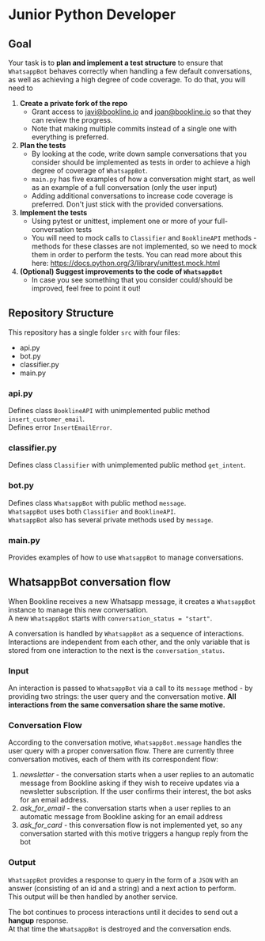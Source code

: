 # Junior Python Developer

## Goal

Your task is to **plan and implement a test structure** to ensure that `WhatsappBot` behaves correctly when handling
a few default conversations, as well as achieving a high degree of code coverage. To do that, you will need to

1. **Create a private fork of the repo**
    - Grant access to javi@bookline.io and joan@bookline.io so that they can review the progress.
    - Note that making multiple commits instead of a single one with everything is preferred.
2. **Plan the tests**
    - By looking at the code, write down sample conversations that you consider should be implemented as tests in order to achieve a high degree of coverage of `WhatsappBot`.
    - `main.py` has five examples of how a conversation might start, as well as an example of a full conversation (only the user input)
    - Adding additional conversations to increase code coverage is preferred. Don't just stick with the provided conversations.
3. **Implement the tests**
    - Using pytest or unittest, implement one or more of your full-conversation tests
    - You will need to mock calls to `Classifier` and `BooklineAPI` methods - methods for these classes are not implemented,
    so we need to mock them in order to perform the tests. You can read more about this here: https://docs.python.org/3/library/unittest.mock.html
4. **(Optional) Suggest improvements to the code of `WhatsappBot`**
    - In case you see something that you consider could/should be improved, feel free to point it out!

## Repository Structure

This repository has a single folder `src` with four files:

- api.py
- bot.py
- classifier.py
- main.py

### api.py

Defines class `BooklineAPI` with unimplemented public method `insert_customer_email`.  
Defines error `InsertEmailError`.

### classifier.py

Defines class `Classifier` with unimplemented public method `get_intent`.

### bot.py

Defines class `WhatsappBot` with public method `message`.  
`WhatsappBot` uses both `Classifier` and `BooklineAPI`.  
`WhatsappBot` also has several private methods used by `message`.

### main.py

Provides examples of how to use `WhatsappBot` to manage conversations.

## WhatsappBot conversation flow

When Bookline receives a new Whatsapp message, it creates a `WhatsappBot` instance to manage this new conversation.  
A new `WhatsappBot` starts with `conversation_status = "start"`.   

A conversation is handled by `WhatsappBot` as a sequence of interactions.
Interactions are independent from each other, and the only variable that is stored from one interaction to the next
is the `conversation_status`. 

### Input

An interaction is passed to `WhatsappBot` via a call to its `message` method - by providing two strings: the user query
and the conversation motive. **All interactions from the same conversation share the same motive.**

### Conversation Flow

According to the conversation motive, `WhatsappBot.message` handles the user query with a proper conversation flow.
There are currently three conversation motives, each of them with its correspondent flow:

1. *newsletter* - the conversation starts when a user replies to an automatic message from Bookline asking if they wish to receive
updates via a newsletter subscription. If the user confirms their interest, the bot asks for an email address.
2. *ask_for_email* - the conversation starts when a user replies to an automatic message from Bookline asking for an email address
3. *ask_for_card* - this conversation flow is not implemented yet, so any conversation started with this motive triggers
a hangup reply from the bot  

### Output

`WhatsappBot` provides a response to query in the form of a `JSON` with an answer
(consisting of an id and a string) and a next action to perform.  
This output will be then handled by another service.

The bot continues to process interactions until it decides to send out a **hangup** response.  
At that time the `WhatsappBot` is destroyed and the conversation ends.
